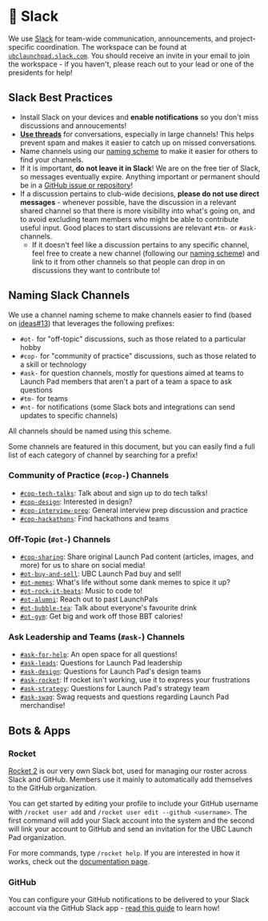 # 💬 Slack

We use [Slack](https://slack.com) for team-wide communication, announcements, and project-specific coordination. The workspace can be found at [`ubclaunchpad.slack.com`](https://ubclaunchpad.slack.com). You should receive an invite in your email to join the workspace - if you haven't, please reach out to your lead or one of the presidents for help!

## Slack Best Practices

* Install Slack on your devices and **enable notifications** so you don't miss discussions and annoucements!
* [**Use threads**](https://slackhq.com/getting-the-most-out-of-threads) for conversations, especially in large channels! This helps prevent spam and makes it easier to catch up on missed conversations.
* Name channels using our [naming scheme](#naming-slack-channels) to make it easier for others to find your channels.
* If it is important, **do not leave it in Slack**! We are on the free tier of Slack, so messages eventually expire. Anything important or permanent should be in a [GitHub issue or repository](/handbook/tools/github.md)!
* If a discussion pertains to club-wide decisions, **please do not use direct messages** - whenever possible, have the discussion in a relevant shared channel so that there is more visibility into what's going on, and to avoid excluding team members who might be able to contribute useful input. Good places to start discussions are relevant `#tm-` or `#ask-` channels.
  * If it doesn't feel like a discussion pertains to any specific channel, feel free to create a new channel (following our [naming scheme](#naming-slack-channels)) and link to it from other channels so that people can drop in on discussions they want to contribute to!

## Naming Slack Channels

We use a channel naming scheme to make channels easier to find (based on [ideas#13](https://github.com/ubclaunchpad/ideas/issues/13)) that leverages the following prefixes:

* `#ot-` for "off-topic" discussions, such as those related to a particular hobby
* `#cop-` for "community of practice" discussions, such as those related to a skill or technology
* `#ask-` for question channels, mostly for questions aimed at teams to Launch Pad members that aren't a part of a team a space to ask questions
* `#tm-` for teams
* `#nt-` for notifications (some Slack bots and integrations can send updates to specific channels)

All channels should be named using this scheme.

Some channels are featured in this document, but you can easily find a full list of each category of channel by searching for a prefix!

### Community of Practice (`#cop-`) Channels

* [`#cop-tech-talks`](https://ubclaunchpad.slack.com/messages/C9VGF4V8C/): Talk about and sign up to do tech talks!
* [`#cop-design`](https://app.slack.com/client/T061Q8S7J/CK6D4QD8U): Interested in design?
* [`#cop-interview-prep`](https://ubclaunchpad.slack.com/messages/CD71Y6TP1/): General interview prep discussion and practice
* [`#cop-hackathons`](https://ubclaunchpad.slack.com/messages/C8WT5DV1C/): Find hackathons and teams

### Off-Topic (`#ot-`) Channels

* [`#cop-sharing`](https://app.slack.com/client/T061Q8S7J/C01622TSU9W): Share original Launch Pad content (articles, images, and more) for us to share on social media!
* [`#ot-buy-and-sell`](https://ubclaunchpad.slack.com/messages/CJVFFGYUT/): UBC Launch Pad buy and sell!
* [`#ot-memes`](https://ubclaunchpad.slack.com/messages/CFBN3BX8Q/): What's life without some dank memes to spice it up?
* [`#ot-rock-it-beats`](https://ubclaunchpad.slack.com/messages/CC2JK7677/): Music to code to!
* [`#ot-alumni`](https://ubclaunchpad.slack.com/messages/CAQ457K7H): Reach out to past LaunchPals
* [`#ot-bubble-tea`](https://ubclaunchpad.slack.com/messages/CK0HDCUV7): Talk about everyone's favourite drink
* [`#ot-gym`](https://ubclaunchpad.slack.com/messages/CG8GUAEPK): Get big and work off those BBT calories!

### Ask Leadership and Teams (`#ask-`) Channels

* [`#ask-for-help`](https://ubclaunchpad.slack.com/messages/CJXM08QBB): An open space for all questions!
* [`#ask-leads`](https://ubclaunchpad.slack.com/messages/CK935RD3Q/): Questions for Launch Pad leadership
* [`#ask-design`](https://ubclaunchpad.slack.com/messages/CK0H2GNQH): Questions for Launch Pad's design teams
* [`#ask-rocket`](https://ubclaunchpad.slack.com/messages/CK93HTYQN): If rocket isn't working, use it to express your frustrations
* [`#ask-strategy`](https://ubclaunchpad.slack.com/messages/CJVF0FQHG): Questions for Launch Pad's strategy team
* [`#ask-swag`](https://ubclaunchpad.slack.com/messages/C7Z1K8XNE): Swag requests and questions regarding Launch Pad merchandise!

## Bots & Apps

### Rocket <Badge type="tip" text="updated"/>

[Rocket 2](https://github.com/ubclaunchpad/rocket2) is our very own Slack bot, used for managing our roster across Slack and GitHub. Members use it mainly to automatically add themselves to the GitHub organization.

You can get started by editing your profile to include your GitHub username with `/rocket user add` and `/rocket user edit --github <username>`. The first command will add your Slack account into the system and the second will link your account to GitHub and send an invitation for the UBC Launch Pad organization.

For more commands, type `/rocket help`. If you are interested in how it works, check out the [documentation page](https://rocket2.readthedocs.io/en/latest/).

### GitHub

You can configure your GitHub notifications to be delivered to your Slack account via the GitHub Slack app - [read this guide](/handbook/tools/github.md#setting-up-notifications) to learn how!
